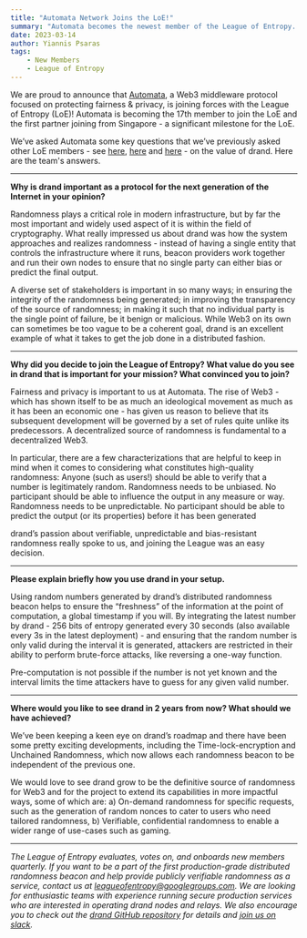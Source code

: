```yaml
---
title: "Automata Network Joins the LoE!"
summary: "Automata becomes the newest member of the League of Entropy. We've asked them why they're motivated by drand and decided to contribute - check what they said!"
date: 2023-03-14
author: Yiannis Psaras
tags: 
    - New Members
    - League of Entropy
---
```


We are proud to announce that [Automata](https://www.ata.network), a Web3 middleware protocol focused on protecting fairness & privacy, is joining forces with the League of Entropy (LoE)! Automata is becoming the 17th member to join the LoE and the first partner joining from Singapore - a significant milestone for the LoE.

We’ve asked Automata some key questions that we’ve previously asked other LoE members - see [here](https://drand.love/blog/2021/09/14/the-value-of-drand/), [here](https://drand.love/blog/2021/10/28/the-value-of-drand-continued/) and [here](https://drand.love/blog/2022/03/30/storswift-joining/) - on the value of drand. Here are the team's answers.

---

**Why is drand important as a protocol for the next generation of the Internet in your opinion?**

Randomness plays a critical role in modern infrastructure, but by far the most important and widely used aspect of it is within the field of cryptography. What really impressed us about drand was how the system approaches and realizes randomness - instead of having a single entity that controls the infrastructure where it runs, beacon providers work together and run their own nodes to ensure that no single party can either bias or predict the final output. 

A diverse set of stakeholders is important in so many ways; in ensuring the integrity of the randomness being generated; in improving the transparency of the source of randomness; in making it such that no individual party is the single point of failure, be it benign or malicious. While Web3 on its own can sometimes be too vague to be a coherent goal, drand is an excellent example of what it takes to get the job done in a distributed fashion. 

---

**Why did you decide to join the League of Entropy? What value do you see in drand that is important for your mission? What convinced you to join?**

Fairness and privacy is important to us at Automata. The rise of Web3 - which has shown itself to be as much an ideological movement as much as it has been an economic one - has given us reason to believe that its subsequent development will be governed by a set of rules quite unlike its predecessors. A decentralized source of randomness is fundamental to a decentralized Web3. 

In particular, there are a few characterizations that are helpful to keep in mind when it comes to considering what constitutes high-quality randomness: 
Anyone (such as users!) should be able to verify that a number is legitimately random.
Randomness needs to be unbiased. No participant should be able to influence the output in any measure or way. 
Randomness needs to be unpredictable. No participant should be able to predict the output (or its properties) before it has been generated 

drand’s passion about verifiable, unpredictable and bias-resistant randomness really spoke to us, and joining the League was an easy decision.

---

**Please explain briefly how you use drand in your setup.**

Using random numbers generated by drand’s distributed randomness beacon helps to ensure the “freshness” of the information at the point of computation, a global timestamp if you will. By integrating the latest number by drand - 256 bits of entropy generated every 30 seconds (also available every 3s in the latest deployment) - and ensuring that the random number is only valid during the interval it is generated, attackers are restricted in their ability to perform brute-force attacks, like reversing a one-way function. 

Pre-computation is not possible if the number is not yet known and the interval limits the time attackers have to guess for any given valid number.  

---

**Where would you like to see drand in 2 years from now? What should we have achieved?**

We’ve been keeping a keen eye on drand’s roadmap and there have been some pretty exciting developments, including the Time-lock-encryption and Unchained Randomness, which now allows each randomness beacon to be independent of the previous one. 

We would love to see drand grow to be the definitive source of randomness for Web3 and for the project to extend its capabilities in more impactful ways, some of which are: a) On-demand randomness for specific requests, such as the generation of random nonces to cater to users who need tailored randomness, b) Verifiable, confidential randomness to enable a wider range of use-cases such as gaming.

---

_The League of Entropy evaluates, votes on, and onboards new members quarterly. If you want to be a part of the first production-grade distributed randomness beacon and help provide publicly verifiable randomness as a service, contact us at leagueofentropy@googlegroups.com. We are looking for enthusiastic teams with experience running secure production services who are interested in operating drand nodes and relays. We also encourage you to check out the [drand GitHub repository](https://github.com/drand) for details and [join us on slack](https://join.slack.com/t/drandworkspace/shared_invite/zt-19u4rf6if-bf7lxIvF2zYn4~TrBwfkiA)._
